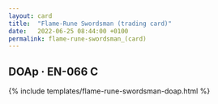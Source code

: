 ```yaml
---
layout: card
title:  "Flame-Rune Swordsman (trading card)"
date:   2022-06-25 08:44:00 +0100
permalink: flame-rune-swordsman_(card)
---
```


## DOAp &middot; EN-066 C

{% include templates/flame-rune-swordsman-doap.html %}
